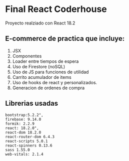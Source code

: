 # Final React Coderhouse

Proyecto realziado con React 18.2

## E-commerce de practica que incluye:

1. JSX
2. Componentes
3. Loader entre tiempos de espera
4. Uso de Firestore (noSQL)
5. Uso de JS para funciones de utilidad
6. Carrito acumulador de items
7. Uso de hooks de react y personalizados. 
8. Generacion de ordenes de compra

## Librerias usadas

    bootstrap:5.2.2",
    firebase: 9.14.0
    formik: 2.2.9
    react: 18.2.0",
    react-dom 18.2.0
    react-router-dom 6.4.3
    react-scripts 5.0.1
    react-spinners 0.13.6
    sass 1.55.0
    web-vitals: 2.1.4
